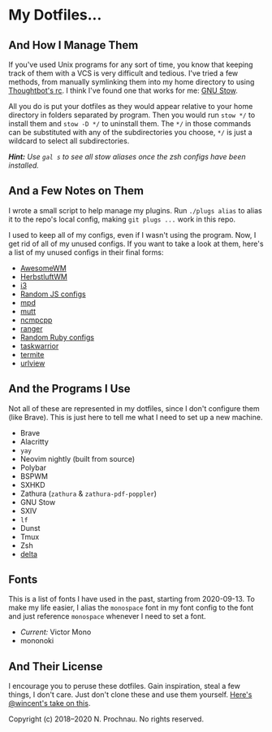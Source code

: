 # My Dotfiles...

## And How I Manage Them

If you've used Unix programs for any sort of time, you know that keeping track
of them with a VCS is very difficult and tedious. I've tried a few methods, from
manually symlinking them into my home directory to using
[Thoughtbot's rc][1]. I think I've found one that
works for me: [GNU Stow][2].

[1]: https://github.com/thoughtbot/rcm
[2]: https://www.gnu.org/software/stow

All you do is put your dotfiles as they would appear relative to your home
directory in folders separated by program. Then you would run `stow */` to
install them and `stow -D */` to uninstall them. The `*/` in those commands can
be substituted with any of the subdirectories you choose, `*/` is just a
wildcard to select all subdirectories.

***Hint:*** *Use `gal s` to see all stow aliases once the zsh configs have been
installed.*

## And a Few Notes on Them

I wrote a small script to help manage my plugins. Run `./plugs alias` to alias
it to the repo's local config, making `git plugs ...` work in this repo.

I used to keep all of my configs, even if I wasn't using the program. Now, I get
rid of all of my unused configs. If you want to take a look at them, here's a
list of my unused configs in their final forms:

- [AwesomeWM][7344e69]
- [HerbstluftWM][7344e69]
- [i3][7344e69]
- [Random JS configs][7344e69]
- [mpd][7344e69]
- [mutt][7344e69]
- [ncmpcpp][7344e69]
- [ranger][7344e69]
- [Random Ruby configs][7344e69]
- [taskwarrior][7344e69]
- [termite][7344e69]
- [urlview][7344e69]

[7344e69]: https://github.com/parmort/dotfiles/tree/7344e69247384a98138cd072f3c224f8c3bf5fd3~1

## And the Programs I Use

Not all of these are represented in my dotfiles, since I don't configure them
(like Brave). This is just here to tell me what I need to set up a new machine.

- Brave
- Alacritty
- `yay`
- Neovim nightly (built from source)
- Polybar
- BSPWM
- SXHKD
- Zathura (`zathura` & `zathura-pdf-poppler`)
- GNU Stow
- SXIV
- `lf`
- Dunst
- Tmux
- Zsh
- [delta](https://github.com/dandavison/delta)

## Fonts

This is a list of fonts I have used in the past, starting from 2020-09-13. To
make my life easier, I alias the `monospace` font in my font config to the font
and just reference `monospace` whenever I need to set a font.

- *Current:* Victor Mono
- mononoki

## And Their License

I encourage you to peruse these dotfiles. Gain inspiration, steal a few things,
I don't care. Just don't clone these and use them yourself. [Here's @wincent's
take on this][ghvid].

[ghvid]: https://www.youtube.com/watch?v=M25oA2x66Kw

Copyright (c) 2018&ndash;2020 N. Prochnau. No rights reserved.
